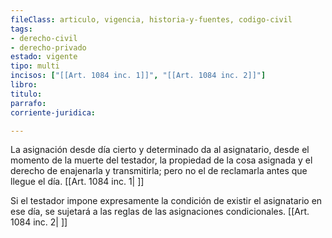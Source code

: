 ```yaml
---
fileClass: articulo, vigencia, historia-y-fuentes, codigo-civil
tags:
- derecho-civil
- derecho-privado
estado: vigente
tipo: multi
incisos: ["[[Art. 1084 inc. 1]]", "[[Art. 1084 inc. 2]]"]
libro:
titulo:
parrafo:
corriente-juridica:

---
```

La asignación desde día cierto y determinado da al asignatario, desde el momento de la muerte del testador, la propiedad de la cosa asignada y el derecho de enajenarla y transmitirla; pero no el de reclamarla antes que llegue el día. [[Art. 1084 inc. 1| ]]

Si el testador impone expresamente la condición de existir el asignatario en ese día, se sujetará a las reglas de las asignaciones condicionales. [[Art. 1084 inc. 2| ]]